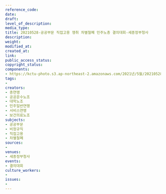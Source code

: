 ```yaml
---
reference_code: 
date: 
draft: 
level_of_description: 
media_type: 
title: 20210528-공공부문 직접고용 쟁취 차별철폐 민주노총 결의대회-세종정부청사
description: 
weight: 
modified_at: 
created_at: 
link: 
public_access_status: 
copyright_status: 
components:
- https://kctu-photo.s3.ap-northeast-2.amazonaws.com/2021년/5월/20210528-공공부문+직접고용+쟁취+차별철폐+민주노총+결의대회-세종정부청사/_1D21694.jpg
tags:
- 
creators:
- 총연맹
- 공공운수노조
- 대학노조
- 민주일반연맹
- 서비스연맹
- 보건의료노조
subjects:
- 공공부문
- 비정규직
- 직접고용
- 차별철폐
sources:
- 
venues:
- 세종정부청사
events:
- 결의대회
culture_workers:
- 
issues:
- 
---
```

